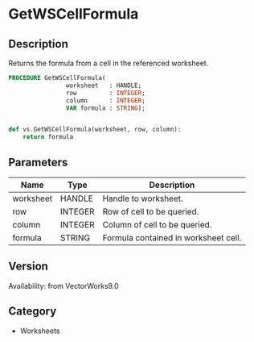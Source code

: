 # GetWSCellFormula

## Description
Returns the formula from a cell in the referenced worksheet.

```pascal
PROCEDURE GetWSCellFormula(
				worksheet   : HANDLE;
				row         : INTEGER;
				column      : INTEGER;
				VAR formula : STRING);
```

```python

def vs.GetWSCellFormula(worksheet, row, column):
    return formula
```

## Parameters
|Name|Type|Description|
|---|---|---|
|worksheet|HANDLE|Handle to worksheet.|
|row|INTEGER|Row of cell to be queried.|
|column|INTEGER|Column of cell to be queried.|
|formula|STRING|Formula contained in worksheet cell.|

## Version
Availability: from VectorWorks9.0
## Category
* Worksheets

